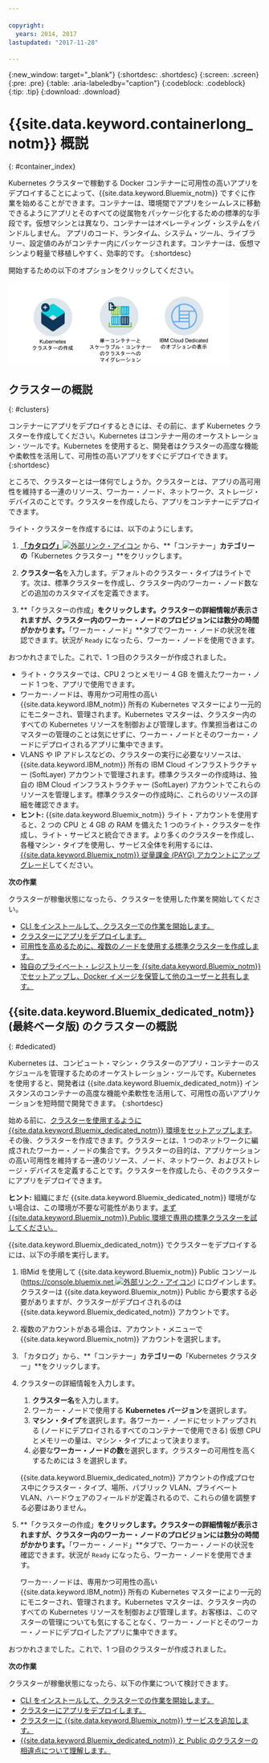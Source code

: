 ```yaml
---

copyright:
  years: 2014, 2017
lastupdated: "2017-11-28"

---
```


{:new_window: target="_blank"}
{:shortdesc: .shortdesc}
{:screen: .screen}
{:pre: .pre}
{:table: .aria-labeledby="caption"}
{:codeblock: .codeblock}
{:tip: .tip}
{:download: .download}


# {{site.data.keyword.containerlong_notm}} 概説
{: #container_index}

Kubernetes クラスターで稼動する Docker コンテナーに可用性の高いアプリをデプロイすることによって、{{site.data.keyword.Bluemix_notm}} ですぐに作業を始めることができます。コンテナーは、環境間でアプリをシームレスに移動できるようにアプリとそのすべての従属物をパッケージ化するための標準的な手段です。仮想マシンとは異なり、コンテナーはオペレーティング・システムをバンドルしません。 アプリのコード、ランタイム、システム・ツール、ライブラリー、設定値のみがコンテナー内にパッケージされます。コンテナーは、仮想マシンより軽量で移植しやすく、効率的です。
{:shortdesc}


開始するための以下のオプションをクリックしてください。

<img usemap="#home_map" border="0" class="image" id="image_ztx_crb_f1b" src="images/cs_public_dedicated_options.png" width="440" alt="{{site.data.keyword.Bluemix_notm}} Public を使用すると、Kubernetes クラスターを作成したり、単一のスケーラブルなコンテナー・グループをクラスターにマイグレーションしたりすることができます。{{site.data.keyword.Bluemix_dedicated_notm}} でこのアイコンをクリックすると、オプションが表示されます。" style="width:440px;" />
<map name="home_map" id="home_map">
<area href="#clusters" alt="{{site.data.keyword.Bluemix_notm}} の Kubernetes クラスターの概説" title="{{site.data.keyword.Bluemix_notm}} の Kubernetes クラスターの概説" shape="rect" coords="-7, -8, 108, 211" />
<area href="cs_classic.html#cs_classic" alt="{{site.data.keyword.containershort_notm}} での単一コンテナーとスケーラブル・コンテナーの実行" title="{{site.data.keyword.containershort_notm}} での単一コンテナーとスケーラブル・コンテナーの実行" shape="rect" coords="155, -1, 289, 210" />
<area href="cs_ov.html#dedicated_environment" alt="{{site.data.keyword.Bluemix_dedicated_notm}} クラウド環境" title="{{site.data.keyword.Bluemix_notm}} クラウド環境" shape="rect" coords="326, -10, 448, 218" />
</map>


## クラスターの概説
{: #clusters}

コンテナーにアプリをデプロイするときには、その前に、まず Kubernetes クラスターを作成してください。Kubernetes はコンテナー用のオーケストレーション・ツールです。Kubernetes を使用すると、開発者はクラスターの高度な機能や柔軟性を活用して、可用性の高いアプリをすぐにデプロイできます。
{:shortdesc}

ところで、クラスターとは一体何でしょうか。クラスターとは、アプリの高可用性を維持する一連のリソース、ワーカー・ノード、ネットワーク、ストレージ・デバイスのことです。クラスターを作成したら、アプリをコンテナーにデプロイできます。


ライト・クラスターを作成するには、以下のようにします。

1.  [**「カタログ」**![外部リンク・アイコン](../icons/launch-glyph.svg "外部リンク・アイコン")](https://console.bluemix.net/catalog/?category=containers) から、**「コンテナー」**カテゴリーの**「Kubernetes クラスター」**をクリックします。

2.  **クラスター名**を入力します。デフォルトのクラスター・タイプはライトです。次は、標準クラスターを作成し、クラスター内のワーカー・ノード数などの追加のカスタマイズを定義できます。

3.  **「クラスターの作成」**をクリックします。クラスターの詳細情報が表示されますが、クラスター内のワーカー・ノードのプロビジョンには数分の時間がかかります。**「ワーカー・ノード」**タブでワーカー・ノードの状況を確認できます。状況が `Ready` になったら、ワーカー・ノードを使用できます。

おつかれさまでした。これで、1 つ目のクラスターが作成されました。

*   ライト・クラスターでは、CPU 2 つとメモリー 4 GB を備えたワーカー・ノード 1 つを、アプリで使用できます。
*   ワーカー･ノードは、専用かつ可用性の高い {{site.data.keyword.IBM_notm}} 所有の Kubernetes マスターにより一元的にモニターされ、管理されます。Kubernetes マスターは、クラスター内のすべての Kubernetes リソースを制御および管理します。作業担当者はこのマスターの管理のことは気にせずに、ワーカー・ノードとそのワーカー・ノードにデプロイされるアプリに集中できます。
*   VLANS や IP アドレスなどの、クラスターの実行に必要なリソースは、{{site.data.keyword.IBM_notm}} 所有の IBM Cloud インフラストラクチャー (SoftLayer) アカウントで管理されます。標準クラスターの作成時は、独自の IBM Cloud インフラストラクチャー (SoftLayer) アカウントでこれらのリソースを管理します。標準クラスターの作成時に、これらのリソースの詳細を確認できます。
*   **ヒント:** {{site.data.keyword.Bluemix_notm}} ライト・アカウントを使用すると、2 つの CPU と 4 GB の RAM を備えた 1 つのライト・クラスターを作成し、ライト・サービスと統合できます。より多くのクラスターを作成し、各種マシン・タイプを使用し、サービス全体を利用するには、[{{site.data.keyword.Bluemix_notm}} 従量課金 (PAYG) アカウントにアップグレード](/docs/pricing/billable.html#upgradetopayg)してください。


**次の作業**

クラスターが稼働状態になったら、クラスターを使用した作業を開始してください。

* [CLI をインストールして、クラスターでの作業を開始します。](cs_cli_install.html#cs_cli_install)
* [クラスターにアプリをデプロイします。](cs_apps.html#cs_apps_cli)
* [可用性を高めるために、複数のノードを使用する標準クラスターを作成します。](cs_cluster.html#cs_cluster_ui)
* [独自のプライベート・レジストリーを {{site.data.keyword.Bluemix_notm}} でセットアップし、Docker イメージを保管して他のユーザーと共有します。](/docs/services/Registry/index.html)


## {{site.data.keyword.Bluemix_dedicated_notm}} (最終ベータ版) のクラスターの概説
{: #dedicated}

Kubernetes は、コンピュート・マシン・クラスターのアプリ・コンテナーのスケジュールを管理するためのオーケストレーション・ツールです。Kubernetes を使用すると、開発者は {{site.data.keyword.Bluemix_dedicated_notm}} インスタンスのコンテナーの高度な機能や柔軟性を活用して、可用性の高いアプリケーションを短時間で開発できます。
{:shortdesc}

始める前に、[クラスターを使用するように {{site.data.keyword.Bluemix_dedicated_notm}} 環境をセットアップします](cs_ov.html#setup_dedicated)。その後、クラスターを作成できます。クラスターとは、1 つのネットワークに編成されたワーカー・ノードの集合です。クラスターの目的は、アプリケーションの高い可用性を維持する一連のリソース、ノード、ネットワーク、およびストレージ・デバイスを定義することです。クラスターを作成したら、そのクラスターにアプリをデプロイできます。

**ヒント:** 組織にまだ {{site.data.keyword.Bluemix_dedicated_notm}} 環境がない場合は、この環境が不要な可能性があります。[まず {{site.data.keyword.Bluemix_notm}} Public 環境で専用の標準クラスターを試してください。](cs_cluster.html#cs_cluster_ui)

{{site.data.keyword.Bluemix_dedicated_notm}} でクラスターをデプロイするには、以下の手順を実行します。

1.  IBMid を使用して {{site.data.keyword.Bluemix_notm}} Public コンソール ([https://console.bluemix.net ![外部リンク・アイコン](../icons/launch-glyph.svg "外部リンク・アイコン")](https://console.bluemix.net/catalog/?category=containers)) にログインします。クラスターは {{site.data.keyword.Bluemix_notm}} Public から要求する必要がありますが、クラスターがデプロイされるのは {{site.data.keyword.Bluemix_dedicated_notm}} アカウントです。
2.  複数のアカウントがある場合は、アカウント・メニューで {{site.data.keyword.Bluemix_notm}} アカウントを選択します。
3.  「カタログ」から、**「コンテナー」**カテゴリーの**「Kubernetes クラスター」**をクリックします。
4.  クラスターの詳細情報を入力します。
    1.  **クラスター名**を入力します。
    2.  ワーカー・ノードで使用する **Kubernetes バージョン**を選択します。 
    3.  **マシン・タイプ**を選択します。各ワーカー・ノードにセットアップされる (ノードにデプロイされるすべてのコンテナーで使用できる) 仮想 CPU とメモリーの量は、マシン・タイプによって決まります。
    4.  必要な**ワーカー・ノードの数**を選択します。クラスターの可用性を高くするためには 3 を選択します。

    {{site.data.keyword.Bluemix_dedicated_notm}} アカウントの作成プロセス中にクラスター・タイプ、場所、パブリック VLAN、プライベート VLAN、ハードウェアのフィールドが定義されるので、これらの値を調整する必要はありません。
5.  **「クラスターの作成」**をクリックします。クラスターの詳細情報が表示されますが、クラスター内のワーカー・ノードのプロビジョンには数分の時間がかかります。**「ワーカー・ノード」**タブで、ワーカー・ノードの状況を確認できます。状況が `Ready` になったら、ワーカー・ノードを使用できます。

    ワーカー･ノードは、専用かつ可用性の高い {{site.data.keyword.IBM_notm}} 所有の Kubernetes マスターにより一元的にモニターされ、管理されます。Kubernetes マスターは、クラスター内のすべての Kubernetes リソースを制御および管理します。お客様は、このマスターの管理についても気にすることなく、ワーカー・ノードとそのワーカー・ノードにデプロイしたアプリに集中できます。

おつかれさまでした。これで、1 つ目のクラスターが作成されました。


**次の作業**

クラスターが稼働状態になったら、以下の作業について検討できます。

* [CLI をインストールして、クラスターでの作業を開始します。](cs_cli_install.html#cs_cli_install)
* [クラスターにアプリをデプロイします。](cs_apps.html#cs_apps_cli)
* [クラスターに {{site.data.keyword.Bluemix_notm}} サービスを追加します。](cs_cluster.html#binding_dedicated)
* [{{site.data.keyword.Bluemix_dedicated_notm}} と Public のクラスターの相違点について理解します。](cs_ov.html#env_differences)

